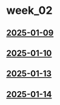 # week_02 <!-- markmap: foldAll -->
## [2025-01-09](2025-01-09/2025-01-09.html)
## [2025-01-10](2025-01-10/2025-01-10.html)
## [2025-01-13](2025-01-13/2025-01-13.html)
## [2025-01-14](2025-01-14/2025-01-14.html)
